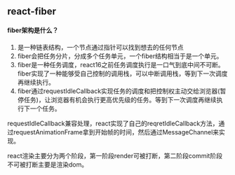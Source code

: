 ## react-fiber ##
#### fiber架构是什么？

1. 是一种链表结构，一个节点通过指针可以找到想去的任何节点
2. fiber会把任务分片，分成多个任务单元，一个fiber结构相当于是一个单元。
3. fiber是一种任务调度，react16之前任务调度执行是一口气到底中间不可断。fiber实现了一种能够受自己控制的调用栈，可以中断调用栈，等到下一次调度再继续执行。
4. fiber通过requestIdleCallback实现任务的调度和把控制权主动交给浏览器(暂停任务)，让浏览器有机会执行更高优先级的任务。等到下一次调度再继续执行下一个任务。

requestIdleCallback兼容处理，react实现了自己的reqretIdleCallback方法，通过requestAnimationFrame拿到开始帧的时间，然后通过MessageChannel来实现。


react渲染主要分为两个阶段，第一阶段render可被打断，第二阶段commit阶段不可被打断主要是渲染dom。